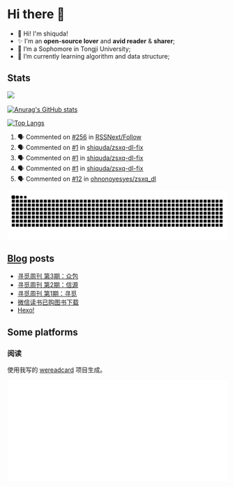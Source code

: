 # Hi there 👋

- 👋 Hi! I'm shiquda!
- ✨ I'm an **open-source lover** and **avid reader** & **sharer**;
- 📖 I’m a Sophomore in Tongji University;
- 🌱 I’m currently learning algorithm and data structure;

## Stats

![](https://komarev.com/ghpvc/?username=shiquda)

[![Anurag's GitHub stats](https://github-readme-stats.vercel.app/api?username=shiquda&theme=vue-dark&show_icons=true)](https://github.com/anuraghazra/github-readme-stats)

[![Top Langs](https://github-readme-stats.vercel.app/api/top-langs/?username=shiquda&theme=vue-dark&show_icons=true&hide=SCSS,Jupyter%20Notebook)](https://github.com/anuraghazra/github-readme-stats)

<!--START_SECTION:activity-->
1. 🗣 Commented on [#256](https://github.com/RSSNext/Follow/issues/256#issuecomment-2394987588) in [RSSNext/Follow](https://github.com/RSSNext/Follow)
2. 🗣 Commented on [#1](https://github.com/shiquda/zsxq-dl-fix/issues/1#issuecomment-2381112800) in [shiquda/zsxq-dl-fix](https://github.com/shiquda/zsxq-dl-fix)
3. 🗣 Commented on [#1](https://github.com/shiquda/zsxq-dl-fix/issues/1#issuecomment-2381112049) in [shiquda/zsxq-dl-fix](https://github.com/shiquda/zsxq-dl-fix)
4. 🗣 Commented on [#1](https://github.com/shiquda/zsxq-dl-fix/issues/1#issuecomment-2381095021) in [shiquda/zsxq-dl-fix](https://github.com/shiquda/zsxq-dl-fix)
5. 🗣 Commented on [#12](https://github.com/ohnonoyesyes/zsxq_dl/issues/12#issuecomment-2380414659) in [ohnonoyesyes/zsxq_dl](https://github.com/ohnonoyesyes/zsxq_dl)
<!--END_SECTION:activity-->

<picture>
  <source media="(prefers-color-scheme: dark)" srcset="https://raw.githubusercontent.com/shiquda/shiquda/output/github-contribution-grid-snake-dark.svg">
  <source media="(prefers-color-scheme: light)" srcset="https://raw.githubusercontent.com/shiquda/shiquda/output/github-contribution-grid-snake.svg">
  <img alt="github contribution grid snake animation" src="https://raw.githubusercontent.com/shiquda/shiquda/output/github-contribution-grid-snake.svg">
</picture>

## [Blog](https://shiquda.link/) posts
<!-- BLOG-POST-LIST:START -->
- [寻觅周刊 第3期：众包](https://shiquda.link/seeking-weekly-3/)
- [寻觅周刊 第2期：信源](https://shiquda.link/seeking-weekly-2/)
- [寻觅周刊 第1期：寻觅](https://shiquda.link/seeking-weekly-1/)
- [微信读书已购图书下载](https://shiquda.link/download-weread-books/)
- [Hexo!](https://shiquda.link/move-to-hexo/)
<!-- BLOG-POST-LIST:END -->

## Some platforms

### 阅读

使用我写的 [wereadcard](https://github.com/shiquda/wereadcard) 项目生成。

![Weread Card](https://github.com/shiquda/wereadcard/raw/main/output/recent_read.svg)

<!--
**shiquda/shiquda** is a ✨ _special_ ✨ repository because its `README.md` (this file) appears on your GitHub profile.

Here are some ideas to get you started:

- 🔭 I’m currently working on ...
- 🌱 I’m currently learning ...
- 👯 I’m looking to collaborate on ...
- 🤔 I’m looking for help with ...
- 💬 Ask me about ...
- 📫 How to reach me: ...
- 😄 Pronouns: ...
- ⚡ Fun fact: ...
-->

